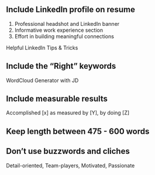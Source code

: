 ## Include LinkedIn profile on resume

1. Professional headshot and LinkedIn banner
2. Informative work experience section
3. Effort in building meaningful connections

Helpful LinkedIn Tips & Tricks

## Include the “Right” keywords

WordCloud Generator with JD

## Include measurable results

Accomplished [x] as measured by [Y], by doing [Z]

## Keep length between 475 - 600 words

## Don’t use buzzwords and cliches

Detail-oriented, Team-players, Motivated, Passionate
